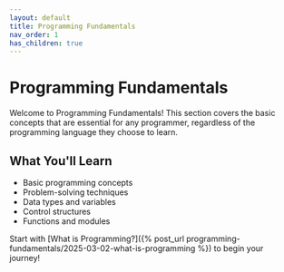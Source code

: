 ```yaml
---
layout: default
title: Programming Fundamentals
nav_order: 1
has_children: true
---
```


# Programming Fundamentals

Welcome to Programming Fundamentals! This section covers the basic concepts that are essential for any programmer, regardless of the programming language they choose to learn.

## What You'll Learn

- Basic programming concepts
- Problem-solving techniques
- Data types and variables
- Control structures
- Functions and modules

Start with [What is Programming?]({% post_url programming-fundamentals/2025-03-02-what-is-programming %}) to begin your journey!

